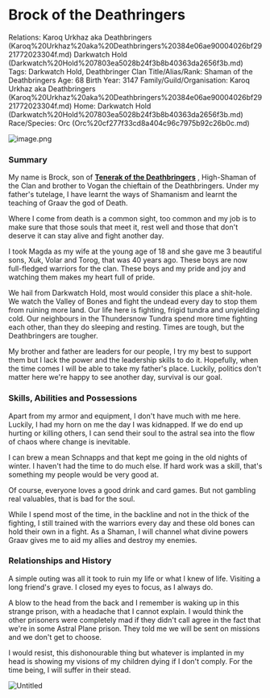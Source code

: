# Brock of the Deathringers

Relations: Karoq Urkhaz aka Deathbringers (Karoq%20Urkhaz%20aka%20Deathbringers%20384e06ae90004026bf2921772023304f.md) Darkwatch Hold (Darkwatch%20Hold%207803ea5028b24f3b8b40363da2656f3b.md) 
Tags: Darkwatch Hold, Deathbringer Clan
Title/Alias/Rank: Shaman of the Deathbringers
Age: 68
Birth Year: 3147
Family/Guild/Organisation: Karoq Urkhaz aka Deathbringers (Karoq%20Urkhaz%20aka%20Deathbringers%20384e06ae90004026bf2921772023304f.md) 
Home: Darkwatch Hold (Darkwatch%20Hold%207803ea5028b24f3b8b40363da2656f3b.md) 
Race/Species: Orc (Orc%20cf277f33cd8a404c96c7975b92c26b0c.md)

![image.png](image%20133.png)

### Summary

My name is Brock, son of [**Tenerak of the Deathbringers**](Tenerak%20of%20the%20Deathbringers%20b3d1f960f50d43a2a049ed21ceb9f72e.md) , High-Shaman of the Clan and brother to Vogan the chieftain of the Deathbringers. Under my father's tutelage, I have learnt the ways of Shamanism and learnt the teaching of Graav the god of Death.

Where I come from death is a common sight, too common and my job is to make sure that those souls that meet it, rest well and those that don't deserve it can stay alive and fight another day.

I took Magda as my wife at the young age of 18 and she gave me 3 beautiful sons, Xuk, Volar and Torog, that was 40 years ago. These boys are now full-fledged warriors for the clan. These boys and my pride and joy and watching them makes my heart full of pride.

We hail from Darkwatch Hold, most would consider this place a shit-hole. We watch the Valley of Bones and fight the undead every day to stop them from ruining more land. Our life here is fighting, frigid tundra and unyielding cold. Our neighbours in the Thundersnow Tundra spend more time fighting each other, than they do sleeping and resting. Times are tough, but the Deathbringers are tougher.

My brother and father are leaders for our people, I try my best to support them but I lack the power and the leadership skills to do it. Hopefully, when the time comes I will be able to take my father's place. Luckily, politics don't matter here we're happy to see another day, survival is our goal.

### Skills, Abilities and Possessions

Apart from my armor and equipment, I don't have much with me here. Luckily, I had my horn on me the day I was kidnapped. If we do end up hurting or killing others, I can send their soul to the astral sea into the flow of chaos where change is inevitable.

I can brew a mean Schnapps and that kept me going in the old nights of winter. I haven't had the time to do much else. If hard work was a skill, that's something my people would be very good at.

Of course, everyone loves a good drink and card games. But not gambling real valuables, that is bad for the soul.

While I spend most of the time, in the backline and not in the thick of the fighting, I still trained with the warriors every day and these old bones can hold their own in a fight. As a Shaman, I will channel what divine powers Graav gives me to aid my allies and destroy my enemies.

### **Relationships and History**

A simple outing was all it took to ruin my life or what I knew of life. Visiting a long friend's grave. I closed my eyes to focus, as I always do.

A blow to the head from the back and I remember is waking up in this strange prison, with a headache that I cannot explain. I would think the other prisoners were completely mad if they didn't call agree in the fact that we're in some Astral Plane prison. They told me we will be sent on missions and we don't get to choose.

I would resist, this dishonourable thing but whatever is implanted in my head is showing my visions of my children dying if I don't comply. For the time being, I will suffer in their stead.

![Untitled](Untitled%20124.png)